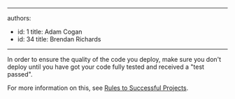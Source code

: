 

---
authors:
  - id: 1
    title: Adam Cogan
  - id: 34
    title: Brendan Richards
---




<span class='intro'> <p>In order to ensure the quality​ of the code you deploy, make sure you don't deploy
                    until you have got your code fully tested and received a &quot;test passed&quot;.
                </p> </span>

<p>
                    For more information on this, see <a href="/Management/RulesToSuccessfulProjects/Pages/InternalTestPlease.aspx">
                        Rules to Successful Projects</a>.
                </p>


